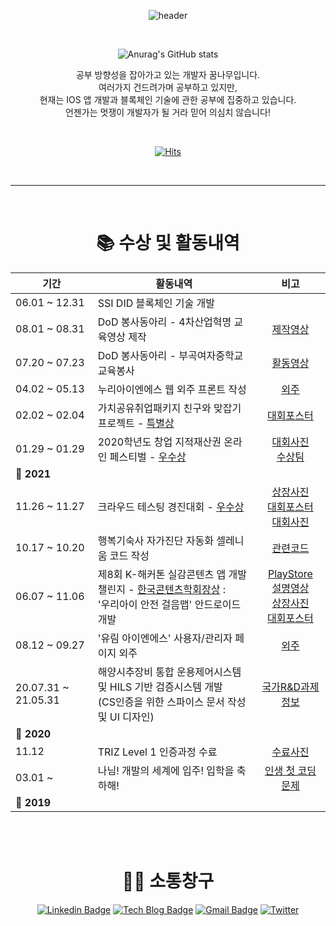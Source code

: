 
<div align="center">
	
![header](https://capsule-render.vercel.app/api?type=wave&color=gradient&height=320&section=header&text=oMFDOo&fontSize=80)

<br>


![Anurag's GitHub stats](https://github-readme-stats.vercel.app/api?username=oMFDOo&show_icons=true&theme=radical)

공부 방향성을 잡아가고 있는 개발자 꿈나무입니다.<br>
여러가지 건드려가며 공부하고 있지만,<br>
현재는 IOS 앱 개발과 블록체인 기술에 관한 공부에 집중하고 있습니다.<br>
언젠가는 멋쟁이 개발자가 될 거라 믿어 의심치 않습니다!<br>

<br>

[![Hits](https://hits.seeyoufarm.com/api/count/incr/badge.svg?url=https%3A%2F%2Fgithub.com%2FoMFDOo&count_bg=%2336AFFF&title_bg=%23555555&icon=&icon_color=%23E7E7E7&title=hits&edge_flat=false)](https://hits.seeyoufarm.com)


<br>
<hr>
<br>

# 📚 수상 및 활동내역

| 기간 | 활동내역 | 비고 |
| ---- | ------ | :--: |
| 06.01 ~ 12.31 | SSI DID 블록체인 기술 개발 |  |
| 08.01 ~ 08.31 | DoD 봉사동아리 - 4차산업혁명 교육영상 제작 |[제작영상](https://youtube.com/playlist?list=PL_EUs7v9rr-q252fzBNTqPsU5ADrj1PKJ)|
| 07.20 ~ 07.23 | DoD 봉사동아리 - 부곡여자중학교 교육봉사 | [활동영상](https://youtu.be/kM74zNLaopc) |
| 04.02 ~ 05.13 | 누리아이엔에스 웹 외주 프론트 작성 | [외주](http://directfyou.com/) |
| 02.02 ~ 02.04 | 가치공유취업패키지 친구와 맞잡기 프로젝트  - <u>특별상</u> | [대회포스터](./image/친구와맞잡기프로젝트.png) |
| 01.29 ~ 01.29 | 2020학년도 창업 지적재산권 온라인 페스티벌 - <u>우수상</u> | [대회사진](./image/지재권페스티벌_포스터.png)<br>[수상팀](./image/지재권페스티벌.png) |
| **🚩 2021** |||
| 11.26 ~ 11.27 | 크라우드 테스팅 경진대회 - <u>우수상</u> | [상장사진](./image/클라우딩.jpg)<br>[대회포스터](./image/크라우드테스팅경진대회.jpg)<br>[대회사진](./image/크라우드테스팅경진대회_대회사진.jpg)|
| 10.17 ~ 10.20| 행복기숙사 자가진단 자동화 셀레니움 코드 작성 | [관련코드](https://github.com/Piorosen/github-Action-HangKik)
| 06.07 ~ 11.06 | 제8회 K-해커톤 실감콘텐츠 앱 개발 챌린지 - <u>한국콘텐츠학회장상</u> : <br> '우리아이 안전 걸음맵' 안드로이드 개발 | [PlayStore](https://play.google.com/store/apps/details?id=kr.co.woobi.tomorrow99.safewalk)<br>[설명영상](https://youtu.be/dC_U7Kn4P38)<br>[상장사진](./image/K해커톤.jpg)<br>[대회포스터](./image/K해커톤_포스터.jpg) |
| 08.12 ~ 09.27 | '유림 아이엔에스' 사용자/관리자 페이지 외주 | [외주](http://directfyou.com/index-prev.php) |
| 20.07.31 ~ 21.05.31 | 해양시추장비 통합 운용제어시스템 및 HILS 기반 검증시스템 개발<br>(CS인증을 위한 스파이스 문서 작성 및 UI 디자인) | [국가R&D과제정보](https://www.ntis.go.kr/project/pjtInfo.do?pjtId=1415169534&pageCode=TH_MYPJT_PJT_DTL) |
| **🚩 2020** |||
| 11.12 | TRIZ Level 1 인증과정 수료 | [수료사진](./image/트리즈.jpg) |
| 03.01 ~  | 나님! 개발의 세계에 입주! 입학을 축하해! | [인생 첫 코딩 문제](http://www.ascode.org/problem.php?id=1000) |
| **🚩 2019** |||

<br><br>

# 🙍‍♀️ 소통창구



[![Linkedin Badge](https://img.shields.io/badge/-LinkedIn-blue?style=flat-square&logo=Linkedin&logoColor=white&link=https://www.linkedin.com/in/seong-yun-byeon-8183a8113/)](https://www.linkedin.com/in/jinju-hwang-0721621b9/)
[![Tech Blog Badge](http://img.shields.io/badge/-Tech%20blog-black?style=flat-square&logo=github&link=https://zzsza.github.io/)](https://mfdo.tistory.com/)
[![Gmail Badge](https://img.shields.io/badge/Gmail-d14836?style=flat-square&logo=Gmail&logoColor=white&link=mailto:snugyun01@gmail.com)](mailto:mfdo7722@gmail.com) 
[![Twitter](https://img.shields.io/twitter/url/https/twitter.com/cloudposse.svg?style=social&label=Follow%20%40cloudposse)](https://twitter.com/oMFDOo) 

<br><br>

</div>
